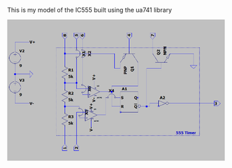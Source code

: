 This is my model of the IC555 built using the ua741 library

![Circuit Diagram](https://github.com/pranav-avn/ee19441/blob/main/IC555_Model%2F555.png)